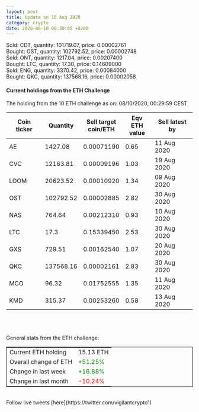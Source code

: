 ```yaml
---
layout: post
title: Update on 10 Aug 2020
category: crypto
date: 2020-08-10 00:30:05 +0200
---
```

<!-- Global site tag (gtag.js) - Google Analytics -->
<script async src="https://www.googletagmanager.com/gtag/js?id=UA-103831149-5"></script>
<script>
  window.dataLayer = window.dataLayer || [];
  function gtag(){dataLayer.push(arguments);}
  gtag('js', new Date());

  gtag('config', 'UA-103831149-5');
</script>
Sold: CDT, quantity:    101719.07, price:   0.00002761<br>Bought: OST, quantity:    102792.52, price:   0.00002748<br>Sold: ONT, quantity:      1217.04, price:   0.00207400<br>Bought: LTC, quantity:        17.30, price:   0.14609000<br>Sold: ENG, quantity:      3370.42, price:   0.00084000<br>Bought: QKC, quantity:    137568.16, price:   0.00002058<br>

#### Current holdings from the ETH Challenge

The holding from the 10 ETH challenge as on: 08/10/2020, 00:29:59 CEST

|Coin ticker|Quantity|Sell target<br>coin/ETH|Eqv ETH<br>value|Sell latest by|
|-----------|--------|-----------|-----------|--------------|
AE|1427.08|  0.00071190|0.65|11 Aug 2020|
CVC|12163.81|  0.00009196|1.03|19 Aug 2020|
LOOM|20623.52|  0.00010920|1.34|09 Aug 2020|
OST|102792.52|  0.00002885|2.82|30 Aug 2020|
NAS|764.64|  0.00212310|0.93|10 Aug 2020|
LTC|17.3|  0.15339450|2.53|30 Aug 2020|
GXS|729.51|  0.00162540|1.07|20 Aug 2020|
QKC|137568.16|  0.00002161|2.83|30 Aug 2020|
MCO|96.32|  0.01752555|1.35|11 Aug 2020|
KMD|315.37|  0.00253260|0.58|13 Aug 2020|

<br>
<br>
<br>
General stats from the ETH challenge:

<table style="border:1px solid black;margin-left:auto;margin-right:auto;">
	<tbody>
	<tr>
		<td>Current ETH holding</td>
		<td>     15.13 ETH</td>
	</tr>
	<tr>
		<td>Overall change of ETH</td>
		<td><font color="green">+51.25%</font></td>
	</tr>
	<tr>
		<td>Change in last week</td>
		<td><font color="green">+16.88%</font></td>
	</tr>
	<tr>
		<td>Change in last month</td>
		<td><font color="red">-10.24%</font></td>
	</tr>
	</tbody>
</table>

<br>
Follow live tweets [here](https://twitter.com/vigilantcrypto1)
<br>
<br>